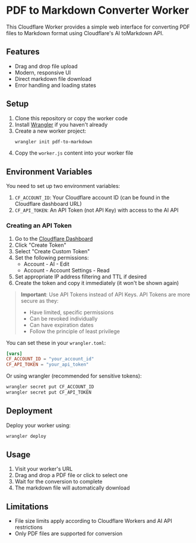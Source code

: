 # PDF to Markdown Converter Worker

This Cloudflare Worker provides a simple web interface for converting PDF files to Markdown format using Cloudflare's AI toMarkdown API.

## Features

- Drag and drop file upload
- Modern, responsive UI
- Direct markdown file download
- Error handling and loading states

## Setup

1. Clone this repository or copy the worker code
2. Install [Wrangler](https://developers.cloudflare.com/workers/wrangler/install-and-update/) if you haven't already
3. Create a new worker project:
   ```bash
   wrangler init pdf-to-markdown
   ```
4. Copy the `worker.js` content into your worker file

## Environment Variables

You need to set up two environment variables:

1. `CF_ACCOUNT_ID`: Your Cloudflare account ID (can be found in the Cloudflare dashboard URL)
2. `CF_API_TOKEN`: An API Token (not API Key) with access to the AI API

### Creating an API Token

1. Go to the [Cloudflare Dashboard](https://dash.cloudflare.com/profile/api-tokens)
2. Click "Create Token"
3. Select "Create Custom Token"
4. Set the following permissions:
   - Account - AI - Edit
   - Account - Account Settings - Read
5. Set appropriate IP address filtering and TTL if desired
6. Create the token and copy it immediately (it won't be shown again)

> **Important**: Use API Tokens instead of API Keys. API Tokens are more secure as they:
> - Have limited, specific permissions
> - Can be revoked individually
> - Can have expiration dates
> - Follow the principle of least privilege

You can set these in your `wrangler.toml`:

```toml
[vars]
CF_ACCOUNT_ID = "your_account_id"
CF_API_TOKEN = "your_api_token"
```

Or using wrangler (recommended for sensitive tokens):

```bash
wrangler secret put CF_ACCOUNT_ID
wrangler secret put CF_API_TOKEN
```

## Deployment

Deploy your worker using:

```bash
wrangler deploy
```

## Usage

1. Visit your worker's URL
2. Drag and drop a PDF file or click to select one
3. Wait for the conversion to complete
4. The markdown file will automatically download

## Limitations

- File size limits apply according to Cloudflare Workers and AI API restrictions
- Only PDF files are supported for conversion 